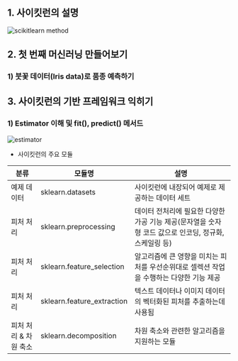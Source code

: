 #
## 1. 사이킷런의 설명

![scikitlearn method](https://user-images.githubusercontent.com/49123169/72659123-3c0a3600-39fe-11ea-9f33-d2ea5241fcfa.PNG)

## 2. 첫 번째 머신러닝 만들어보기
### 1) 붓꽃 데이터(Iris data)로 품종 예측하기

## 3. 사이킷런의 기반 프레임워크 익히기
### 1) Estimator 이해 및 fit(), predict() 메서드

![estimator](https://user-images.githubusercontent.com/49123169/72659282-7d034a00-3a00-11ea-8d3b-11ed7ee14ff8.PNG)

- 사이킷런의 주요 모듈

|분류|모듈명|설명|
|----------------|--------------------|-------------------------------------------------------------------------------------------|
|예제 데이터|sklearn.datasets|사이킷런에 내장되어 예제로 제공하는 데이터 세트|
|피처 처리|sklearn.preprocessing|데이터 전처리에 필요한 다양한 가공 기능 제공(문자열을 숫자형 코드 값으로 인코딩, 정규화, 스케일링 등)|
|피처 처리|sklearn.feature_selection|알고리즘에 큰 영향을 미치는 피처를 우선순위대로 셀렉션 작업을 수행하는 다양한 기능 제공|
|피처 처리|sklearn.feature_extraction|텍스트 데이터나 이미지 데이터의 벡터화된 피처를 추출하는데 사용됨|
|피처 처리 & 차원 축소|sklearn.decomposition|차원 축소와 관련한 알고리즘을 지원하는 모듈|

